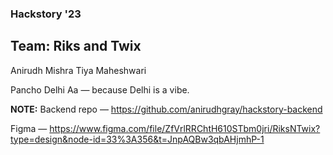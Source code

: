 ### Hackstory '23
## Team: Riks and Twix

Anirudh Mishra
Tiya Maheshwari

Pancho Delhi Aa — because Delhi is a vibe.

**NOTE:** 
Backend repo — https://github.com/anirudhgray/hackstory-backend

Figma — https://www.figma.com/file/ZfVrlRRChtH610STbm0jri/RiksNTwix?type=design&node-id=33%3A356&t=JnpAQBw3qbAHjmhP-1
